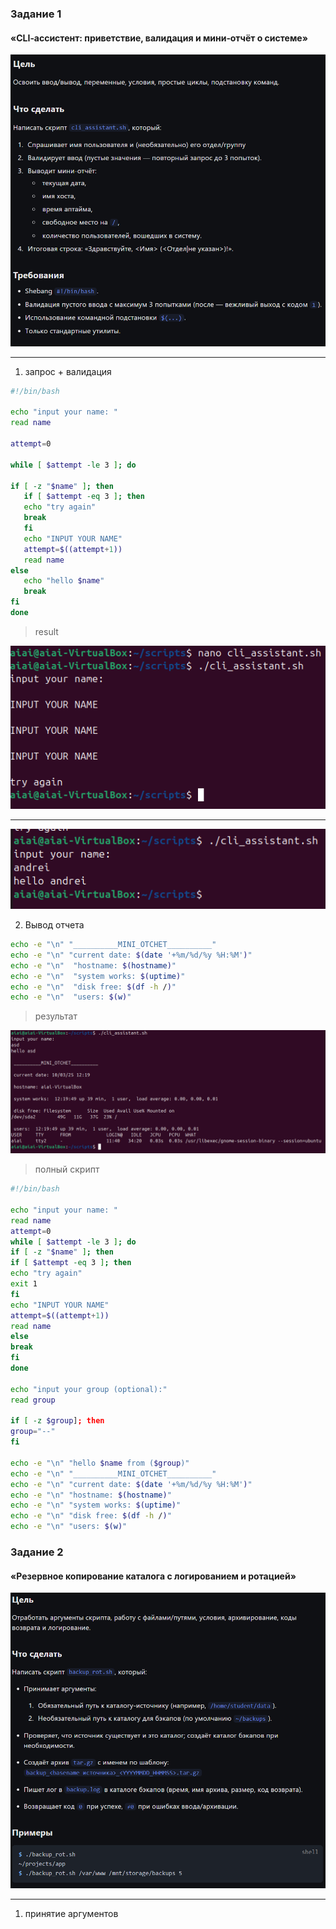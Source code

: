 ### Задание 1
#### «CLI‑ассистент: приветствие, валидация и мини‑отчёт о системе»

![цели](image.png)

__________________________________

1) запрос + валидация

```bash
#!/bin/bash

echo "input your name: "
read name

attempt=0

while [ $attempt -le 3 ]; do

if [ -z "$name" ]; then   
   if [ $attempt -eq 3 ]; then
   echo "try again"
   break
   fi
   echo "INPUT YOUR NAME"
   attempt=$((attempt+1))
   read name
else
   echo "hello $name"
   break
fi
done

```

> result

![alt text](image-1.png)
_______________

![alt text](image-2.png)

2) Вывод отчета

```bash
echo -e "\n" "__________MINI_OTCHET__________"
echo -e "\n" "current date: $(date '+%m/%d/%y %H:%M')"
echo -e "\n"  "hostname: $(hostname)"
echo -e "\n"  "system works: $(uptime)"
echo -e "\n"  "disk free: $(df -h /)"
echo -e "\n"  "users: $(w)"
```

> результат

![alt text](image-3.png)

> полный скрипт

```bash
#!/bin/bash

echo "input your name: "
read name
attempt=0
while [ $attempt -le 3 ]; do
if [ -z "$name" ]; then
if [ $attempt -eq 3 ]; then
echo "try again"
exit 1
fi
echo "INPUT YOUR NAME"
attempt=$((attempt+1))
read name
else
break
fi
done

echo "input your group (optional):"
read group

if [ -z $group]; then
group="--"
fi

echo -e "\n" "hello $name from ($group)"
echo -e "\n" "__________MINI_OTCHET__________"
echo -e "\n" "current date: $(date '+%m/%d/%y %H:%M')"
echo -e "\n" "hostname: $(hostname)"
echo -e "\n" "system works: $(uptime)"
echo -e "\n" "disk free: $(df -h /)"
echo -e "\n" "users: $(w)"
```

### Задание 2
#### «Резервное копирование каталога с логированием и ротацией»

![task 2](image-4.png)

_________________

1) принятие аргументов

